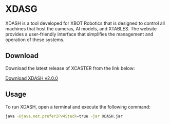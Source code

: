 # XDASG

XDASH is a tool developed for XBOT Robotics that is designed to control all machines that host the cameras, AI models, and XTABLES. The website provides a user-friendly interface that simplifies the management and operation of these systems.

## Download

Download the latest release of XCASTER from the link below:

[Download XDASH v2.0.0](https://github.com/Kobeeeef/XDASH/releases/download/v2.0.0/XDASH-2.0.1-SNAPSHOT.jar)

## Usage

To run XDASH, open a terminal and execute the following command:

```sh
java -Djava.net.preferIPv4Stack=true -jar XDASH.jar
```
